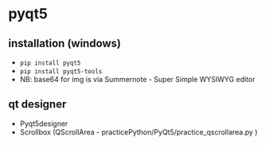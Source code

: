 # pyqt5
## installation (windows)
* `pip install pyqt5`
* `pip install pyqt5-tools`
* NB: base64 for img is via Summernote - Super Simple WYSIWYG editor


## qt designer
* Pyqt5designer
* Scrollbox (QScrollArea - practicePython/PyQt5/practice_qscrollarea.py )

    
